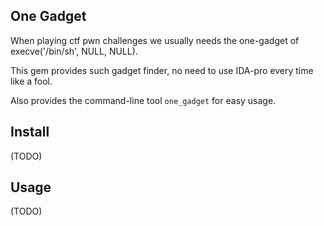 ## One Gadget

When playing ctf pwn challenges we usually needs the one-gadget of execve('/bin/sh', NULL, NULL).

This gem provides such gadget finder, no need to use IDA-pro every time like a fool.

Also provides the command-line tool `one_gadget` for easy usage.

## Install

(TODO)

## Usage

(TODO)
